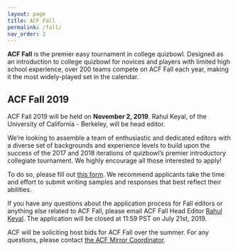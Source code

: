 ```yaml
---
layout: page
title: ACF Fall
permalink: /fall/
nav_order: 2
---
```


**ACF Fall** is the premier easy tournament in college quizbowl. Designed as an introduction to college quizbowl for novices and players with limited high school experience, over 200 teams compete on ACF Fall each year, making it the most widely-played set in the calendar.


## ACF Fall 2019
ACF Fall 2019 will be held on **November 2, 2019**. Rahul Keyal, of the University of California - Berkeley, will be head editor.

We’re looking to assemble a team of enthusiastic and dedicated editors with a diverse set of backgrounds and experience levels to build upon the success of the 2017 and 2018 iterations of quizbowl’s premier introductory collegiate tournament. We highly encourage all those interested to apply!

To do so, please fill out [this form](https://docs.google.com/forms/d/e/1FAIpQLSfo_ybIEo7731KxofKKGiNG2RRCby4EtLbqR0ONd7BgQ65JHQ/viewform). We recommend applicants take the time and effort to submit writing samples and responses that best reflect their abilities.

If you have any questions about the application process for Fall editors or anything else related to ACF Fall, please email ACF Fall Head Editor [Rahul Keyal](mailto:rahulkeyal@gmail.com). The application will be closed at 11:59 PST on July 21st, 2019.

ACF will be soliciting host bids for ACF Fall over the summer. For any questions, please contact [the ACF Mirror Coordinator](mailto:hosting@acf-quizbowl.com).

